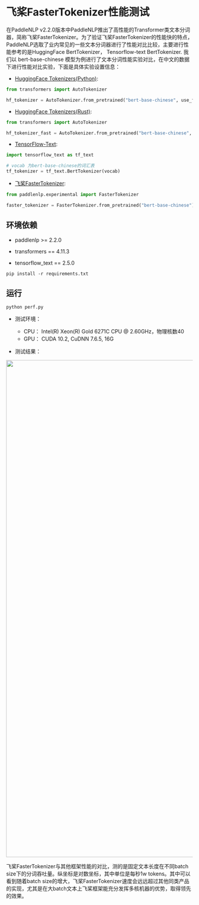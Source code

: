 # 飞桨FasterTokenizer性能测试

在PaddleNLP v2.2.0版本中PaddleNLP推出了高性能的Transformer类文本分词器，简称飞桨FasterTokenizer。为了验证飞桨FasterTokenizer的性能快的特点，PaddleNLP选取了业内常见的一些文本分词器进行了性能对比比较，主要进行性能参考的是HuggingFace BertTokenizer， Tensorflow-text BertTokenizer. 我们以 bert-base-chinese 模型为例进行了文本分词性能实验对比，在中文的数据下进行性能对比实验，下面是具体实验设置信息：

* [HuggingFace Tokenizers(Python)](https://github.com/huggingface/tokenizers): 

```python
from transformers import AutoTokenizer

hf_tokenizer = AutoTokenizer.from_pretrained("bert-base-chinese", use_fast=False)
```

* [HuggingFace Tokenizers(Rust)](https://github.com/huggingface/tokenizers): 

```python
from transformers import AutoTokenizer

hf_tokenizer_fast = AutoTokenizer.from_pretrained("bert-base-chinese", use_fast=True)
```

* [TensorFlow-Text](https://www.tensorflow.org/text/api_docs/python/text/BertTokenizer):

```python
import tensorflow_text as tf_text

# vocab 为bert-base-chinese的词汇表
tf_tokenizer = tf_text.BertTokenizer(vocab)
```

* [飞桨FasterTokenizer](https://github.com/PaddlePaddle/PaddleNLP/tree/develop/paddlenlp/experimental):

```python
from paddlenlp.experimental import FasterTokenizer

faster_tokenizer = FasterTokenizer.from_pretrained("bert-base-chinese")

```



## 环境依赖

* paddlenlp >= 2.2.0

* transformers == 4.11.3

* tensorflow_text == 2.5.0


```shell
pip install -r requirements.txt
```

## 运行

```shell
python perf.py
```

- 测试环境：

    * CPU： Intel(R) Xeon(R) Gold 6271C CPU @ 2.60GHz，物理核数40
    * GPU： CUDA 10.2, CuDNN 7.6.5, 16G

- 测试结果：

<center><img width="1343" alt="图片" src="https://user-images.githubusercontent.com/16698950/145664356-0b766d5a-9ff1-455a-bb85-1ee51e2ad77d.png"></center>

飞桨FasterTokenizer与其他框架性能的对比，测的是固定文本长度在不同batch size下的分词吞吐量。纵坐标是对数坐标，其中单位是每秒1w tokens。其中可以看到随着batch size的增大，飞桨FasterTokenizer速度会远远超过其他同类产品的实现，尤其是在大batch文本上飞桨框架能充分发挥多核机器的优势，取得领先的效果。


